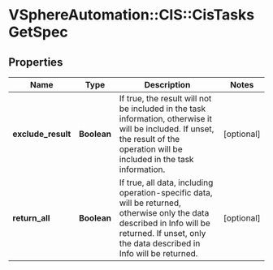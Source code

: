 # VSphereAutomation::CIS::CisTasksGetSpec

## Properties
Name | Type | Description | Notes
------------ | ------------- | ------------- | -------------
**exclude_result** | **Boolean** | If true, the result will not be included in the task information, otherwise it will be included. If unset, the result of the operation will be included in the task information. | [optional] 
**return_all** | **Boolean** | If true, all data, including operation-specific data, will be returned, otherwise only the data described in Info will be returned. If unset, only the data described in Info will be returned. | [optional] 


